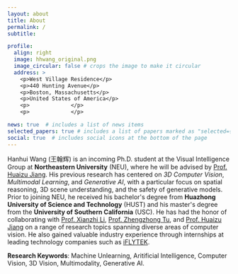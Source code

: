 ```yaml
---
layout: about
title: About
permalink: /
subtitle: 

profile:
  align: right
  image: hhwang_original.png
  image_circular: false # crops the image to make it circular
  address: >
    <p>West Village Residence</p>
    <p>440 Hunting Avenue</p>
    <p>Boston, Massachusetts</p>
    <p>United States of America</p>
    <p>             </p>
    <p>             </p>

news: true  # includes a list of news items
selected_papers: true # includes a list of papers marked as "selected={true}"
social: true  # includes social icons at the bottom of the page
---
```



Hanhui Wang (王翰辉) is an incoming Ph.D. student at the Visual Intelligence Group at **Northeastern University** (NEU), where he will be advised by [Prof. Huaizu Jiang](https://jianghz.me/). His previous research has centered on *3D Computer Vision*, *Multimodal Learning*, and *Generative AI*, with a particular focus on spatial reasoning, 3D scene understanding, and the safety of generative models. Prior to joining NEU, he received his bachelor's degree from **Huazhong University of Science and Technology** (HUST) and his master's degree from the **University of Southern California** (USC). He has had the honor of collaborating with [Prof. Xianzhi Li](https://nini-lxz.github.io/), [Prof. Zhengzhong Tu](https://vztu.github.io/), and [Prof. Huaizu Jiang](https://jianghz.me/) on a range of research topics spanning diverse areas of computer vision. He also gained valuable industry experience through internships at leading technology companies such as [iFLYTEK](https://www.iflytek.com/en/).

**Research Keywords**: Machine Unlearning, Aritificial Intelligence, Computer Vision, 3D Vision, Multimodality, Generative AI.


<!-- :heavy_check_mark: **Theme 1: Trustworthy Foundation Models: Robustness, Fairness, and Unlearning**: Yihua explores how to enhance the trustworthiness of foundation models, focusing on robustness against adversarial attacks, fairness in decision-making, and the emerging area of machine unlearning to ensure data privacy and compliance with deletion requests.

:heavy_check_mark: **Theme 2: Scalable Foundation Models: Efficient Models, Data, and Algorithms**: In this theme, Yihua's work revolves around designing models that are not only powerful but also computationally efficient. His research includes advancements in model sparsification, memory-efficient fine-tuning techniques, and optimizing data usage for large-scale models.

:heavy_check_mark: **Theme 3: Optimization in Modern ML: Bi-Level and Zeroth-Order Optimization**
This research line focuses on the theoretical underpinnings of scalable machine learning algorithms, addressing real-world constraints through bi-level optimization and zeroth-order optimization.

**Collaboration Opportunities**

I am always open to collaborations with researchers, as well as undergraduate and graduate students seeking Ph.D. positions. While my primary research focuses on trustworthy and scalable ML algorithms for LLMs and DMs, I am also interested in exploring a wide range of topics beyond these areas. If you have exciting research ideas or are looking for opportunities to conduct research under professional guidance, feel free to reach out to me. Please refer to my [collaboration statement](./collaboration) for more details. You are also welcome to befriend me on [Wechat](./assets/img/Wechat.jpg) or connect me through [LinkedIn](https://www.linkedin.com/in/zhangyihua/). -->

